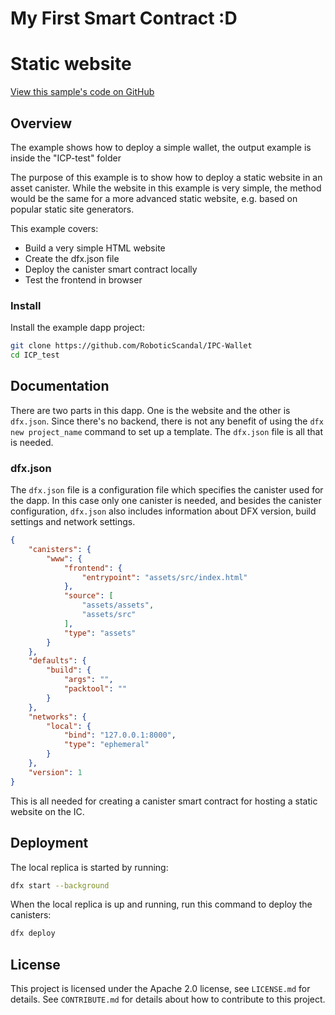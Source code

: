 # My First Smart Contract :D
# Static website

[View this sample's code on GitHub](https://github.com/RoboticScandal/IPC-Wallet.git)

## Overview
The example shows how to deploy a simple wallet, the output example is inside the "ICP-test" folder

The purpose of this example is to show how to deploy a static website in an asset canister. While the website in this example is very simple, the method would be the same for a more advanced static website, e.g. based on popular static site generators.

This example covers:

- Build a very simple HTML website
- Create the dfx.json file
- Deploy the canister smart contract locally
- Test the frontend in browser 

### Install
Install the example dapp project:

```bash
git clone https://github.com/RoboticScandal/IPC-Wallet
cd ICP_test
```

## Documentation
There are two parts in this dapp. One is the website and the other is `dfx.json`. Since there's no backend, there is not any benefit of using the `dfx new project_name` command to set up a template. The `dfx.json` file is all that is needed.

### dfx.json
The `dfx.json` file is a configuration file which specifies the canister used for the dapp. In this case only one canister is needed, and besides the canister configuration, `dfx.json` also includes information about DFX version, build settings and network settings.

```json
{
    "canisters": {
        "www": {
            "frontend": {
                "entrypoint": "assets/src/index.html"
            },
            "source": [
                "assets/assets",
                "assets/src"
            ],
            "type": "assets"
        }
    },
    "defaults": {
        "build": {
            "args": "",
            "packtool": ""
        }
    },
    "networks": {
        "local": {
            "bind": "127.0.0.1:8000",
            "type": "ephemeral"
        }
    },
    "version": 1
}
```

This is all needed for creating a canister smart contract for hosting a static website on the IC.

## Deployment
The local replica is started by running:

```bash
dfx start --background
```

When the local replica is up and running, run this command to deploy the canisters:

```bash
dfx deploy
```

## License
This project is licensed under the Apache 2.0 license, see `LICENSE.md` for details. See `CONTRIBUTE.md` for details about how to contribute to this project. 
